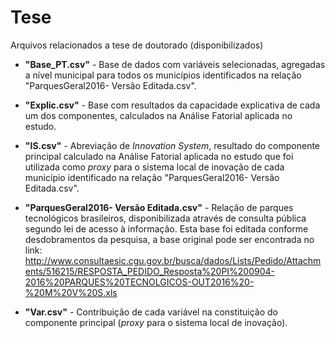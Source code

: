 # Tese
Arquivos relacionados a tese de doutorado (disponibilizados)

* **"Base_PT.csv"** - Base de dados com variáveis selecionadas, agregadas a nível municipal para todos os municípios identificados na relação "ParquesGeral2016- Versão Editada.csv".

* **"Explic.csv"** - Base com resultados da capacidade explicativa de cada um dos componentes, calculados na Análise Fatorial aplicada no estudo.

* **"IS.csv"** - Abreviação de *Innovation System*, resultado do componente principal calculado na Análise Fatorial aplicada no estudo que foi utilizada como *proxy* para o sistema local de inovação de cada município identificado na relação "ParquesGeral2016- Versão Editada.csv".

* **"ParquesGeral2016- Versão Editada.csv"** - Relação de parques tecnológicos brasileiros, disponibilizada através de consulta pública segundo lei de acesso à informação. Esta base foi editada conforme desdobramentos da pesquisa, a base original pode ser encontrada no link:  http://www.consultaesic.cgu.gov.br/busca/dados/Lists/Pedido/Attachments/516215/RESPOSTA_PEDIDO_Resposta%20PI%200904-2016%20PARQUES%20TECNOLGICOS-OUT2016%20-%20M%20V%20S.xls

* **"Var.csv"** - Contribuição de cada variável na constituição do componente principal (*proxy* para o sistema local de inovação).
